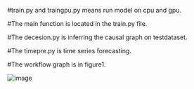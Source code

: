 #train.py and traingpu.py means run model on cpu and gpu.

#The main function is located in the train.py file.

#The decesion.py is inferring the causal graph on testdataset.

#The timepre.py is time series forecasting.

#The workflow graph is in figure1.

![image](https://github.com/jc1999123/cdo/blob/main/Figure1.jpg)
